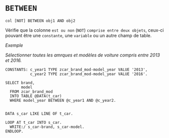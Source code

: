 # **`BETWEEN`**

```JS
col [NOT] BETWEEN obj1 AND obj2
```

Vérifie que la colonne `est ou non` (`NOT`) `comprise entre deux objets`, ceux-ci pouvant être une `constante`, une `variable` ou un autre champ de table.

_Exemple_

_Sélectionner toutes les amrques et modèles de voiture compris entre 2013 et 2016._

```JS
CONSTANTS: c_year1 TYPE zcar_brand_mod-model_year VALUE '2013',
           c_year2 TYPE zcar_brand_mod-model_year VALUE '2016'.

SELECT brand,
       model
  FROM zcar_brand_mod
  INTO TABLE @DATA(t_car)
  WHERE model_year BETWEEN @c_year1 AND @c_year2.


DATA s_car LIKE LINE OF t_car.

LOOP AT t_car INTO s_car.
  WRITE:/ s_car-brand, s_car-model.
ENDLOOP.
```
